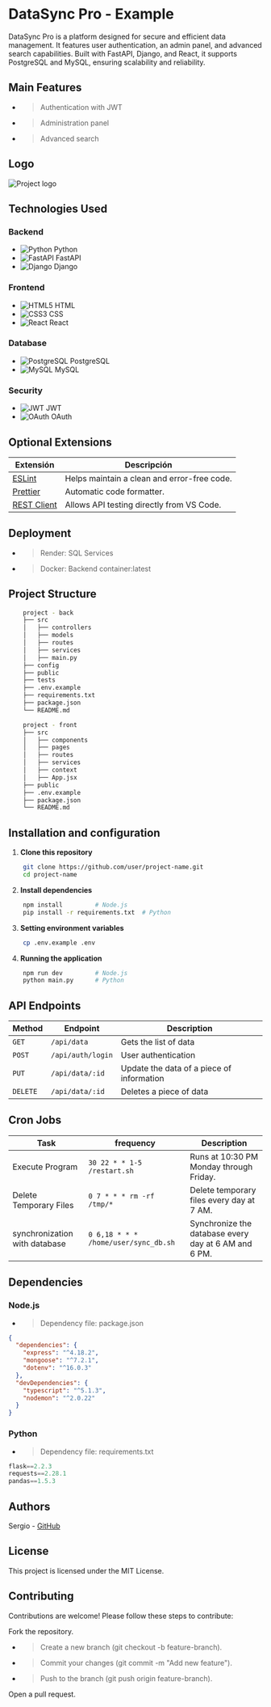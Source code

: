 # DataSync Pro - Example

DataSync Pro is a platform designed for secure and efficient data management. It features user authentication, an admin panel, and advanced search capabilities. Built with FastAPI, Django, and React, it supports PostgreSQL and MySQL, ensuring scalability and reliability.

## Main Features 
- > Authentication with JWT
- > Administration panel
- > Advanced search

## Logo
![Project logo](https://res.cloudinary.com/dlezql4zq/image/upload/v1740598704/iiac_vtlq3l.png)



## Technologies Used
### Backend
- ![Python](https://img.shields.io/badge/python-3670A0?style=for-the-badge&logo=python&logoColor=ffdd54) Python  
- ![FastAPI](https://img.shields.io/badge/FastAPI-009688?style=for-the-badge&logo=fastapi&logoColor=white) FastAPI  
- ![Django](https://img.shields.io/badge/django-092E20?style=for-the-badge&logo=django&logoColor=white) Django  

### Frontend
- ![HTML5](https://img.shields.io/badge/html5-%23E34F26.svg?style=for-the-badge&logo=html5&logoColor=white) HTML  
- ![CSS3](https://img.shields.io/badge/css3-%231572B6.svg?style=for-the-badge&logo=css3&logoColor=white) CSS  
- ![React](https://img.shields.io/badge/react-%2320232a.svg?style=for-the-badge&logo=react&logoColor=%2361DAFB) React  

### Database
- ![PostgreSQL](https://img.shields.io/badge/postgres-%23316192.svg?style=for-the-badge&logo=postgresql&logoColor=white) PostgreSQL  
- ![MySQL](https://img.shields.io/badge/mysql-%2300f.svg?style=for-the-badge&logo=mysql&logoColor=white) MySQL  

### Security
- ![JWT](https://img.shields.io/badge/JWT-black?style=for-the-badge&logo=JSON%20web%20tokens) JWT  
- ![OAuth](https://img.shields.io/badge/OAuth-1E90FF?style=for-the-badge) OAuth  



## Optional Extensions
| Extensión | Descripción |
|-----------|------------|
| [ESLint](https://marketplace.visualstudio.com/items?itemName=dbaeumer.vscode-eslint) | Helps maintain a clean and error-free code. |
| [Prettier](https://marketplace.visualstudio.com/items?itemName=esbenp.prettier-vscode) | Automatic code formatter. |
| [REST Client](https://marketplace.visualstudio.com/items?itemName=humao.rest-client) | Allows API testing directly from VS Code. |

## Deployment
- > Render: SQL Services
- > Docker: Backend container:latest

## Project Structure
```Bash
    project - back
    ├── src
    │   ├── controllers
    │   ├── models
    │   ├── routes
    │   ├── services
    │   ├── main.py
    ├── config
    ├── public
    ├── tests
    ├── .env.example
    ├── requirements.txt
    ├── package.json
    └── README.md

    project - front
    ├── src
    │   ├── components
    │   ├── pages
    │   ├── routes
    │   ├── services
    │   ├── context
    │   ├── App.jsx
    ├── public
    ├── .env.example
    ├── package.json
    └── README.md
```

## Installation and configuration
1. **Clone this repository**
```bash
    git clone https://github.com/user/project-name.git
    cd project-name
```
2. **Install dependencies**
```bash
    npm install         # Node.js
    pip install -r requirements.txt  # Python
``` 
3. **Setting environment variables**
```bash
    cp .env.example .env 
``` 
4. **Running the application**
```bash
    npm run dev         # Node.js
    python main.py      # Python
``` 

## API Endpoints
| Method  | Endpoint | Description | 
| ------------- | ------------- | ------------- |
| `GET`  | `/api/data`  | Gets the list of data |
| `POST`  | `/api/auth/login`  | User authentication |
| `PUT`  | `/api/data/:id`  | Update the data of a piece of information |
| `DELETE`  | `/api/data/:id`  | Deletes a piece of data |

## Cron Jobs
| Task  | frequency | Description | 
| ------------- | ------------- | ------------- |
| Execute Program  | `30 22 * * 1-5 /restart.sh`  | 	Runs at 10:30 PM Monday through Friday. |
| Delete Temporary Files  | `0 7 * * * rm -rf /tmp/*`  | Delete temporary files every day at 7 AM. |
| synchronization with database  | `0 6,18 * * * /home/user/sync_db.sh`  | Synchronize the database every day at 6 AM and 6 PM. |

## Dependencies
### Node.js
- > Dependency file: package.json
```json
{
  "dependencies": {
    "express": "^4.18.2",
    "mongoose": "^7.2.1",
    "dotenv": "^16.0.3"
  },
  "devDependencies": {
    "typescript": "^5.1.3",
    "nodemon": "^2.0.22"
  }
}
``` 
### Python
- > Dependency file: requirements.txt
```py
flask==2.2.3
requests==2.28.1
pandas==1.5.3
``` 

## Authors
Sergio - [GitHub](https://github.com/SergioChica)

## License
 This project is licensed under the MIT License.

## Contributing
Contributions are welcome! Please follow these steps to contribute:

Fork the repository.

- > Create a new branch (git checkout -b feature-branch).

- > Commit your changes (git commit -m "Add new feature").

- > Push to the branch (git push origin feature-branch).

Open a pull request.